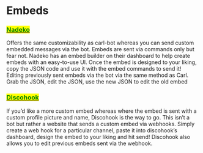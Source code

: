# Embeds

### <mark style="color:green;"></mark>[<mark style="color:green;">Nadeko</mark>](https://nadeko.bot)<mark style="color:green;"></mark>

Offers the same customizability as carl-bot whereas you can send custom embedded messages via the bot. Embeds are sent via commands only but fear not. Nadeko has an embed builder on their dashboard to help create embeds with an easy-to-use UI. Once the embed is designed to your liking, copy the JSON code and use it with the embed commands to send it! Editing previously sent embeds via the bot via the same method as Carl. Grab the JSON, edit the JSON, use the new JSON to edit the old embed

### <mark style="color:green;"></mark>[<mark style="color:green;">Discohook</mark>](https://discohook.org)<mark style="color:green;"></mark>

If you’d like a more custom embed whereas where the embed is sent with a custom profile picture and name, Discohook is the way to go. This isn’t a bot but rather a website that sends a custom embed via webhooks. Simply create a web hook for a particular channel, paste it into discohook’s dashboard, design the embed to your liking and hit send! Discohook also allows you to edit previous embeds sent via the webhook.
